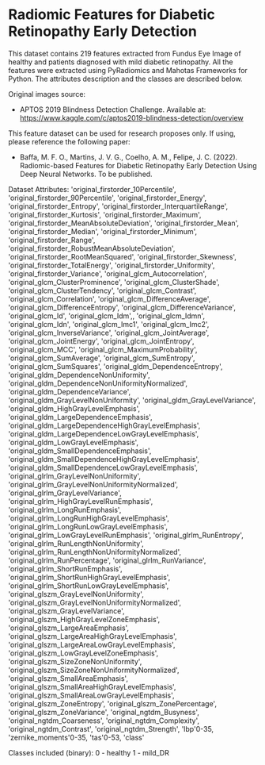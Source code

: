 # Radiomic Features for Diabetic Retinopathy Early Detection

This dataset contains 219 features extracted from Fundus Eye Image of healthy and patients diagnosed with mild diabetic retinopathy. All the features were extracted using PyRadiomics and Mahotas Frameworks for Python. The attributes description and the classes are described below.

Original images source:

- APTOS 2019 Blindness Detection Challenge. Available at: https://www.kaggle.com/c/aptos2019-blindness-detection/overview

This feature dataset can be used for research proposes only. If using, please reference the following paper:

- Baffa, M. F. O., Martins, J. V. G., Coelho, A. M., Felipe, J. C. (2022). Radiomic-based Features for Diabetic Retinopathy Early Detection Using Deep Neural Networks. To be published.

Dataset Attributes:
'original_firstorder_10Percentile', 'original_firstorder_90Percentile', 'original_firstorder_Energy', 'original_firstorder_Entropy', 'original_firstorder_InterquartileRange', 'original_firstorder_Kurtosis', 'original_firstorder_Maximum', 'original_firstorder_MeanAbsoluteDeviation', 'original_firstorder_Mean', 'original_firstorder_Median', 'original_firstorder_Minimum', 'original_firstorder_Range', 'original_firstorder_RobustMeanAbsoluteDeviation', 'original_firstorder_RootMeanSquared', 'original_firstorder_Skewness', 'original_firstorder_TotalEnergy', 'original_firstorder_Uniformity', 'original_firstorder_Variance', 'original_glcm_Autocorrelation', 'original_glcm_ClusterProminence', 'original_glcm_ClusterShade', 'original_glcm_ClusterTendency', 'original_glcm_Contrast', 'original_glcm_Correlation', 'original_glcm_DifferenceAverage', 'original_glcm_DifferenceEntropy', 'original_glcm_DifferenceVariance', 'original_glcm_Id', 'original_glcm_Idm',, 'original_glcm_Idmn', 'original_glcm_Idn', 'original_glcm_Imc1', 'original_glcm_Imc2', 'original_glcm_InverseVariance', 'original_glcm_JointAverage', 'original_glcm_JointEnergy', 'original_glcm_JointEntropy', 'original_glcm_MCC', 'original_glcm_MaximumProbability', 'original_glcm_SumAverage', 'original_glcm_SumEntropy', 'original_glcm_SumSquares', 'original_gldm_DependenceEntropy', 'original_gldm_DependenceNonUniformity', 'original_gldm_DependenceNonUniformityNormalized', 'original_gldm_DependenceVariance', 'original_gldm_GrayLevelNonUniformity', 'original_gldm_GrayLevelVariance', 'original_gldm_HighGrayLevelEmphasis', 'original_gldm_LargeDependenceEmphasis', 'original_gldm_LargeDependenceHighGrayLevelEmphasis', 'original_gldm_LargeDependenceLowGrayLevelEmphasis', 'original_gldm_LowGrayLevelEmphasis', 'original_gldm_SmallDependenceEmphasis', 'original_gldm_SmallDependenceHighGrayLevelEmphasis', 'original_gldm_SmallDependenceLowGrayLevelEmphasis', 'original_glrlm_GrayLevelNonUniformity', 'original_glrlm_GrayLevelNonUniformityNormalized', 'original_glrlm_GrayLevelVariance', 'original_glrlm_HighGrayLevelRunEmphasis', 'original_glrlm_LongRunEmphasis', 'original_glrlm_LongRunHighGrayLevelEmphasis', 'original_glrlm_LongRunLowGrayLevelEmphasis', 'original_glrlm_LowGrayLevelRunEmphasis', 'original_glrlm_RunEntropy', 'original_glrlm_RunLengthNonUniformity', 'original_glrlm_RunLengthNonUniformityNormalized', 'original_glrlm_RunPercentage', 'original_glrlm_RunVariance', 'original_glrlm_ShortRunEmphasis', 'original_glrlm_ShortRunHighGrayLevelEmphasis', 'original_glrlm_ShortRunLowGrayLevelEmphasis', 'original_glszm_GrayLevelNonUniformity', 'original_glszm_GrayLevelNonUniformityNormalized', 'original_glszm_GrayLevelVariance', 'original_glszm_HighGrayLevelZoneEmphasis', 'original_glszm_LargeAreaEmphasis', 'original_glszm_LargeAreaHighGrayLevelEmphasis', 'original_glszm_LargeAreaLowGrayLevelEmphasis', 'original_glszm_LowGrayLevelZoneEmphasis', 'original_glszm_SizeZoneNonUniformity', 'original_glszm_SizeZoneNonUniformityNormalized', 'original_glszm_SmallAreaEmphasis', 'original_glszm_SmallAreaHighGrayLevelEmphasis', 'original_glszm_SmallAreaLowGrayLevelEmphasis', 'original_glszm_ZoneEntropy', 'original_glszm_ZonePercentage', 'original_glszm_ZoneVariance', 'original_ngtdm_Busyness', 'original_ngtdm_Coarseness', 'original_ngtdm_Complexity', 'original_ngtdm_Contrast', 'original_ngtdm_Strength', 'lbp'0-35, 'zernike_moments'0-35, 'tas'0-53, 'class'

Classes included (binary): 0 - healthy 1 - mild_DR
